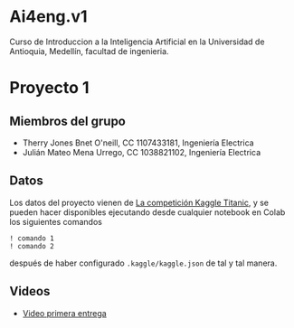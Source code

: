 # Ai4eng.v1
 Curso de Introduccion a la Inteligencia Artificial en la Universidad de Antioquia, Medellín, facultad de ingenieria.

# Proyecto 1

## Miembros del grupo

- Therry Jones Bnet O'neill, CC 1107433181, Ingeniería Electrica 
- Julián Mateo Mena Urrego,  CC 1038821102, Ingeniería Electrica


## Datos

Los datos del proyecto vienen de [La competición Kaggle Titanic](https://www.kaggle.com/c/titanic), y se pueden hacer disponibles ejecutando desde cualquier notebook en Colab los siguientes comandos

    ! comando 1
    ! comando 2
    
después de haber configurado `.kaggle/kaggle.json` de tal y tal manera.

## Videos

- [Video primera entrega](https://www.youtube.com/watch?v=OW48248vWAo&ab_channel=Spark)
